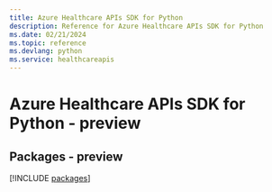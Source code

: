 ```yaml
---
title: Azure Healthcare APIs SDK for Python
description: Reference for Azure Healthcare APIs SDK for Python
ms.date: 02/21/2024
ms.topic: reference
ms.devlang: python
ms.service: healthcareapis
---
```

# Azure Healthcare APIs SDK for Python - preview
## Packages - preview
[!INCLUDE [packages](healthcare-apis-index.md)]